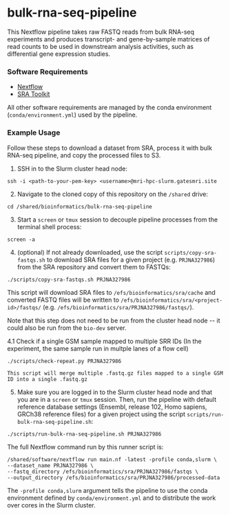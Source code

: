 # bulk-rna-seq-pipeline

This Nextflow pipeline takes raw FASTQ reads from bulk RNA-seq experiments and produces transcript- and gene-by-sample matrices of read counts to be used in downstream analysis activities, such as differential gene expression studies.

### Software Requirements

* [Nextflow](https://www.nextflow.io/)
* [SRA Toolkit](https://github.com/ncbi/sra-tools)

All other software requirements are managed by the conda environment (`conda/environment.yml`) used by the pipeline.

### Example Usage

Follow these steps to download a dataset from SRA, process it with bulk RNA-seq pipeline, and copy the processed files to S3. 

1. SSH in to the Slurm cluster head node:
```
ssh -i <path-to-your-pem-key> <username>@mri-hpc-slurm.gatesmri.site
```

2. Navigate to the cloned copy of this repository on the `/shared` drive:
```
cd /shared/bioinformatics/bulk-rna-seq-pipeline
```

3. Start a `screen` or `tmux` session to decouple pipeline processes from the terminal shell process:
```
screen -a
```

4. (optional) If not already downloaded, use the script `scripts/copy-sra-fastqs.sh` to download SRA files for a given project (e.g. `PRJNA327986`) from the SRA repository and convert them to FASTQs:
```
./scripts/copy-sra-fastqs.sh PRJNA327986
```
   This script will download SRA files to `/efs/bioinformatics/sra/cache` and converted FASTQ files will be written to `/efs/bioinformatics/sra/<project-id>/fastqs/` (e.g. `/efs/bioinformatics/sra/PRJNA327986/fastqs/`).
   
   Note that this step does not need to be run from the cluster head node -- it could also be run from the `bio-dev` server.

4.1 Check if a single GSM sample mapped to multiple SRR IDs (In the experiment, the same sample run in multple lanes of a flow cell)
```
./scripts/check-repeat.py PRJNA327986 
```
    This script will merge multiple .fastq.gz files mapped to a single GSM ID into a single .fastq.gz

5. Make sure you are logged in to the Slurm cluster head node and that you are in a `screen` or `tmux` session. Then, run the pipeline with default reference database settings (Ensembl, release 102, Homo sapiens, GRCh38 reference files) for a given project using the script `scripts/run-bulk-rna-seq-pipeline.sh`:
```
./scripts/run-bulk-rna-seq-pipeline.sh PRJNA327986
```

   The full Nextflow command run by this runner script is:
   ```
   /shared/software/nextflow run main.nf -latest -profile conda,slurm \
   --dataset_name PRJNA327986 \
   --fastq_directory /efs/bioinformatics/sra/PRJNA327986/fastqs \
   --output_directory /efs/bioinformatics/sra/PRJNA327986/processed-data
   ```

   The `-profile conda,slurm` argument tells the pipeline to use the conda environment defined by `conda/environment.yml` and to distribute the work over cores in the Slurm cluster.
    
